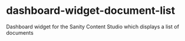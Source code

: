 # dashboard-widget-document-list
Dashboard widget for the Sanity Content Studio which displays a list of documents
